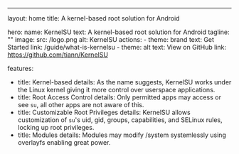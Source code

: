---
layout: home
title: A kernel-based root solution for Android

hero:
  name: KernelSU
  text: A kernel-based root solution for Android
  tagline: ""
  image:
    src: /logo.png
    alt: KernelSU
  actions:
    - theme: brand
      text: Get Started
      link: /guide/what-is-kernelsu
    - theme: alt
      text: View on GitHub
      link: https://github.com/tiann/KernelSU

features:
  - title: Kernel-based
    details: As the name suggests, KernelSU works under the Linux kernel giving it more control over userspace applications.
  - title: Root Access Control
    details: Only permitted apps may access or see `su`, all other apps are not aware of this.
  - title: Customizable Root Privileges
    details: KernelSU allows customization of `su`'s uid, gid, groups, capabilities, and SELinux rules, locking up root privileges.
  - title: Modules
    details: Modules may modify /system systemlessly using overlayfs enabling great power.

